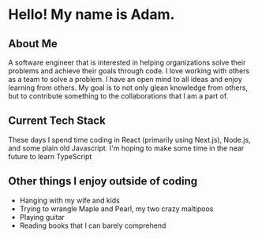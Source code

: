 <h1>Hello! My name is Adam.</h1>

<h2>About Me</h2>
<p>A software engineer that is interested in helping organizations solve their problems and achieve their goals through code.  I love working with others as a team to solve a problem. I have an open mind to all ideas and enjoy learning from others.  My goal is to not only glean knowledge from others, but to contribute something to the collaborations that I am a part of.</p>

<h2>Current Tech Stack</h2>
<p>These days I spend time coding in React (primarily using Next.js), Node.js, and some plain old Javascript.  I'm hoping to make some time in the near future to learn TypeScript</p>

<h2>Other things I enjoy outside of coding</h2>
<ul>
  <li>Hanging with my wife and kids</li>
  <li>Trying to wrangle Maple and Pearl, my two crazy maltipoos</li>
  <li>Playing guitar</li>
  <li>Reading books that I can barely comprehend</li>
</ul>
